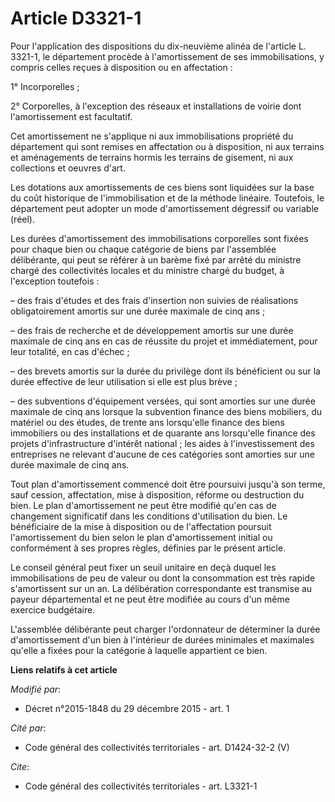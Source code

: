 # Article D3321-1

Pour l'application des dispositions du dix-neuvième alinéa de l'article L. 3321-1, le département procède à l'amortissement
de ses immobilisations, y compris celles reçues à disposition ou en affectation :

1° Incorporelles ;

2° Corporelles, à l'exception des réseaux et installations de voirie dont l'amortissement est facultatif.

Cet amortissement ne s'applique ni aux immobilisations propriété du département qui sont remises en affectation ou à
disposition, ni aux terrains et aménagements de terrains hormis les terrains de gisement, ni aux collections et oeuvres
d'art.

Les dotations aux amortissements de ces biens sont liquidées sur la base du coût historique de l'immobilisation et de la
méthode linéaire. Toutefois, le département peut adopter un mode d'amortissement dégressif ou variable (réel).

Les durées d'amortissement des immobilisations corporelles sont fixées pour chaque bien ou chaque catégorie de biens par
l'assemblée délibérante, qui peut se référer à un barème fixé par arrêté du ministre chargé des collectivités locales et du
ministre chargé du budget, à l'exception toutefois :

– des frais d'études et des frais d'insertion non suivies de réalisations obligatoirement amortis sur une durée maximale de
cinq ans ;

– des frais de recherche et de développement amortis sur une durée maximale de cinq ans en cas de réussite du projet et
immédiatement, pour leur totalité, en cas d'échec ;

– des brevets amortis sur la durée du privilège dont ils bénéficient ou sur la durée effective de leur utilisation si elle
est plus brève ;

– des subventions d'équipement versées, qui sont amorties sur une durée maximale de cinq ans lorsque la subvention finance
des biens mobiliers, du matériel ou des études, de trente ans lorsqu'elle finance des biens immobiliers ou des installations
et de quarante ans lorsqu'elle finance des projets d'infrastructure d'intérêt national ; les aides à l'investissement des
entreprises ne relevant d'aucune de ces catégories sont amorties sur une durée maximale de cinq ans.

Tout plan d'amortissement commencé doit être poursuivi jusqu'à son terme, sauf cession, affectation, mise à disposition,
réforme ou destruction du bien. Le plan d'amortissement ne peut être modifié qu'en cas de changement significatif dans les
conditions d'utilisation du bien. Le bénéficiaire de la mise à disposition ou de l'affectation poursuit l'amortissement du
bien selon le plan d'amortissement initial ou conformément à ses propres règles, définies par le présent article.

Le conseil général peut fixer un seuil unitaire en deçà duquel les immobilisations de peu de valeur ou dont la consommation
est très rapide s'amortissent sur un an. La délibération correspondante est transmise au payeur départemental et ne peut être
modifiée au cours d'un même exercice budgétaire.

L'assemblée délibérante peut charger l'ordonnateur de déterminer la durée d'amortissement d'un bien à l'intérieur de durées
minimales et maximales qu'elle a fixées pour la catégorie à laquelle appartient ce bien.

**Liens relatifs à cet article**

_Modifié par_:

  - Décret n°2015-1848 du 29 décembre 2015 - art. 1

_Cité par_:

  - Code général des collectivités territoriales - art. D1424-32-2 (V)

_Cite_:

  - Code général des collectivités territoriales - art. L3321-1
